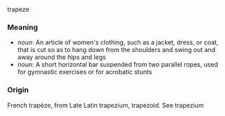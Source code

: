trapeze
### Meaning
+ _noun_: An article of women's clothing, such as a jacket, dress, or coat, that is cut so as to hang down from the shoulders and swing out and away around the hips and legs
+ _noun_: A short horizontal bar suspended from two parallel ropes, used for gymnastic exercises or for acrobatic stunts

### Origin

French trapèze, from Late Latin trapezium, trapezoid. See trapezium

